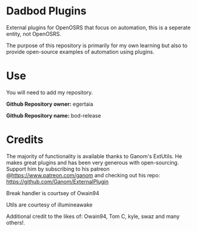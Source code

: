 # Dadbod Plugins

External plugins for OpenOSRS that focus on automation, this is a seperate entity, not OpenOSRS.

The purpose of this repository is primarily for my own learning but also to provide open-source examples of automation using plugins. 

# Use
You will need to add my repository.

**Github Repository owner:** egertaia

**Github Repository name:** bod-release

# Credits

The majority of functionality is available thanks to Ganom's ExtUtils. He makes great plugins and has been very generous with open-sourcing. Support him by subscribing to his patreon @https://www.patreon.com/ganom and checking out his repo: https://github.com/Ganom/ExternalPlugin

Break handler is courtsey of Owain94

Utils are courtesy of illumineawake

Additional credit to the likes of: Owain94, Tom C, kyle, swaz and many others!.
